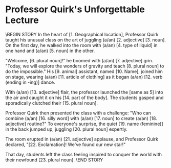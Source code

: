# Professor Quirk's Unforgettable Lecture

\\BEGIN STORY
In the heart of [1. Geographical location], Professor Quirk taught his unusual class on the art of juggling (a/an) [2. adjective] [3. noun]. On the first day, he walked into the room with (a/an) [4. type of liquid] in one hand and (a/an) [5. noun] in the other. 

"Welcome, [6. plural noun]!" he boomed with (a/an) [7. adjective] grin. "Today, we will explore the wonders of gravity and teach [8. plural noun] to do the impossible." His [9. animal] assistant, named [10. Name], joined him on stage, wearing (a/an) [11. article of clothing] as it began (a/an) [12. verb (ending in -ing)] dance.

With (a/an) [13. adjective] flair, the professor launched the [same as 5] into the air and caught it on his [14. part of the body]. The students gasped and sporadically clutched their [15. plural noun].

Professor Quirk then presented the class with a challenge: "Who can combine (a/an) [16. silly word] with (a/an) [17. noun] to create (a/an) [18. adjective] routine?" To everyone's surprise, the quiet [19. name (feminine)] in the back jumped up, juggling [20. plural noun] expertly.

The room erupted in (a/an) [21. adjective] applause, and Professor Quirk declared, "[22. Exclamation]! We've found our new star!" 

That day, students left the class feeling inspired to conquer the world with their newfound [23. plural noun].
\\END STORY